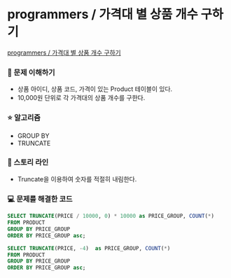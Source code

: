 # programmers / 가격대 별 상품 개수 구하기

[programmers / 가격대 별 상품 개수 구하기](https://school.programmers.co.kr/learn/courses/30/lessons/131530)

### 🤔 문제 이해하기

- 상품 아이디, 상품 코드, 가격이 있는 Product 테이블이 있다.
- 10,000원 단위로 각 가격대의 상품 개수를 구한다.

### ⭐ 알고리즘

- GROUP BY
- TRUNCATE

### 📖 스토리 라인

- Truncate을 이용하여 숫자를 적절히 내림한다.

### 💻 문제를 해결한 코드

```sql
SELECT TRUNCATE(PRICE / 10000, 0) * 10000 as PRICE_GROUP, COUNT(*)
FROM PRODUCT
GROUP BY PRICE_GROUP
ORDER BY PRICE_GROUP asc;
```

```sql
SELECT TRUNCATE(PRICE, -4)  as PRICE_GROUP, COUNT(*)
FROM PRODUCT
GROUP BY PRICE_GROUP
ORDER BY PRICE_GROUP asc;
```
